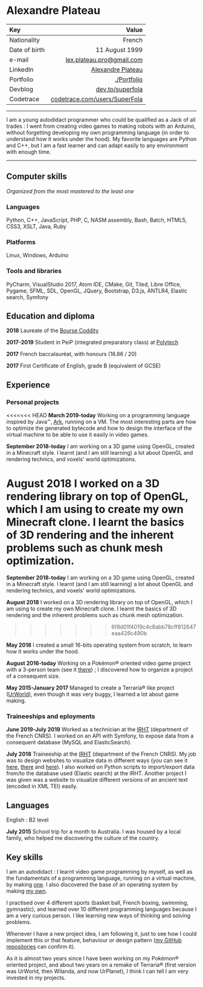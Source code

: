 Alexandre Plateau
=================

| Key | Value |
| :--- | ---: |
| Nationality | French |
| Date of birth | 11 August 1999 |
| e-mail | <lex.plateau.pro@gmail.com> |
| LinkedIn | [Alexandre Plateau](https://www.linkedin.com/in/alexandre-plateau-53a014151) |
| Portfolio | [./Portfolio](https://superfola.github.io/Portfolio/) |
| Devblog | [dev.to/superfola](https://dev.to/superfola) |
| Codetrace | [codetrace.com/users/SuperFola](https://codetrace.com/users/SuperFola) |

----

I am a young autodidact programmer who could be qualified as a Jack of all trades : I went from creating video games to making robots with an Arduino, without forgetting developing my own programming language (in order to understand how it works under the hood).
My favorite languages are Python and C++, but I am a fast learner and can adapt easily to any environment with enough time.

----

## Computer skills

*Organized from the most mastered to the least one*

### Languages

Python, C++, JavaScript, PHP, C, NASM assembly, Bash, Batch, HTML5, CSS3, XSLT, Java, Ruby

### Platforms

Linux, Windows, Arduino

### Tools and libraries

PyCharm, VisualStudio 2017, Atom IDE, CMake, Git, Tiled, Libre Office, Pygame, SFML, SDL, OpenGL, JQuery, Bootstrap, D3.js, ANTLR4, Elastic search, Symfony

## Education and diploma

**2018** Laureate of the [Bourse Coddity](http://bourse.coddity.com)

**2017-2019** Student in PeiP (integrated preparatory class) at [Polytech](http://www.polytech-reseau.org/en/home/)

**2017** French baccalauréat, with honours (16.86 / 20)

**2017** First Certificate of English, grade B (equivalent of GCSE)

## Experience

### Personal projects

<<<<<<< HEAD
**March 2019-today** Working on a programming language inspired by Java™, [Ark](https://github.com/SuperFola/Ark), running on a VM. The most interesting parts are how to optimize the generated bytecode and how to design the interface of the virtual machine to be able to use it easily in video games.

**September 2018-today** I am working on a 3D game using OpenGL, created in a Minecraft style. I learnt (and I am still learning) a lot about OpenGL and rendering technics, and voxels' world optimizations.

**August 2018** I worked on a 3D rendering library on top of OpenGL, which I am using to create my own Minecraft clone. I learnt the basics of 3D rendering and the inherent problems such as chunk mesh optimization.
=======
**September 2018-today** I am working on a 3D game using OpenGL, created in a Minecraft style. I learnt (and I am still learning) a lot about OpenGL and rendering technics, and voxels' world optimizations.

**August 2018** I worked on a 3D rendering library on top of OpenGL, which I am using to create my own Minecraft clone. I learnt the basics of 3D rendering and the inherent problems such as chunk mesh optimization.
>>>>>>> 6f8d01f4019c4c8abb78cff812647eaa426c490b

**May 2018** I created a small 16-bits operating system from scratch, to learn how it works under the hood.

**August 2016-today** Working on a Pokémon® oriented video game project with a 3-person team (see it [there](https://superfola.github.io/UnamedRebirth/)) ; I discovered how to organize a project of a consequent size.

**May 2015-January 2017** Managed to create a Terraria® like project ([UrWorld](https://github.com/SuperFola/UrWorld-Alpha-3.x)), even though it was very buggy, I learned a lot about game making.

### Traineeships and eployments

**June 2019-July 2019** Worked as a technician at the [IRHT](http://irht.cnrs.fr/) (department of the French CNRS). I worked on an API with Symfony, to expose data from a consequent database (MySQL and ElasticSearch).

**July 2018** Traineeship at the [IRHT](http://irht.cnrs.fr/) (department of the French CNRS). My job was to design websites to visualize data in different ways (you can see it [here](https://github.com/SuperFola/bibale-nodes), [there](https://github.com/SuperFola/bibale-tree) and [here](https://github.com/SuperFola/bibale-facettes)). I also worked on Python scripts to import/export data from/to the database used (Elastic search) at the IRHT. Another project I was given was a website to visualize different versions of an ancient text (encoded in XML TEI) easily.

## Languages

English : B2 level

**July 2015** School trip for a month to Australia. I was housed by a local family, who helped me discovering the culture of the country.

## Key skills

I am an autodidact : I learnt video game programming by myself, as well as the fundamentals of a programming language, running on a virtual machine, by making [one](https://github.com/Kafe-lang/Kafe). I also discovered the base of an operating system by making [my own](https://github.com/SuperFola/project-E).

I practised over 4 different sports (basket ball, French boxing, swimming, gymnastic), and learned over 10 different programming languages because I am a very curious person. I like learning new ways of thinking and solving problems.

Whenever I have a new project idea, I am following it, just to see how I could implement this or that feature, behaviour or design pattern ([my GitHub repositories](https://github.com/SuperFola/repositories) can confirm it).

As it is almost two years since I have been working on my Pokémon® oriented project, and about two years on a remake of Terraria® (first version was UrWorld, then Wilanda, and now UrPlanet), I think I can tell I am very invested in my projects.
